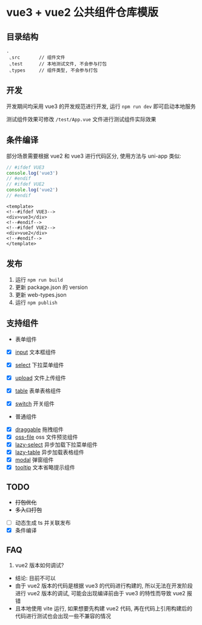 # vue3 + vue2 公共组件仓库模版

## 目录结构
```
.
 ⌞src       // 组件文件
 ⌞test      // 本地测试文件, 不会参与打包
 ⌞types     // 组件类型, 不会参与打包
```


## 开发
开发期间均采用 vue3 的开发规范进行开发, 运行 `npm run dev` 即可启动本地服务

测试组件效果可修改 `/test/App.vue` 文件进行测试组件实际效果

## 条件编译
部分场景需要根据 vue2 和 vue3 进行代码区分, 使用方法与 uni-app 类似: 
```javascript
// #ifdef VUE3
console.log('vue3')
// #endif
// #ifdef VUE2
console.log('vue2')
// #endif
```

```vue
<template>
<!--#ifdef VUE3-->
<div>vue3</div>
<!--#endif-->
<!--#ifdef VUE2-->
<div>vue2</div>
<!--#endif-->
</template>
```

## 发布
1. 运行 `npm run build`
2. 更新 package.json 的 version
3. 更新 web-types.json
4. 运行 `npm publish`

## 支持组件

- 表单组件

- [x] [input](./src/components/form/input/README.md) 文本框组件
- [x] [select](./src/components/form/select/README.md) 下拉菜单组件
- [x] [upload](./src/components/form/upload/README.md) 文件上传组件
- [x] [table](./src/components/form/table/README.md) 表单表格组件
- [x] [switch](./src/components/form/switch/README.md) 开关组件


- 普通组件

- [x] [draggable](./src/components/draggable/README.md) 拖拽组件
- [x] [oss-file](./src/components/form/upload/components/oss-file/README.md) oss 文件预览组件
- [x] [lazy-select](./src/components/lazy-select/README.md) 异步加载下拉菜单组件
- [x] [lazy-table](./src/components/lazy-table/README.md) 异步加载表格组件
- [x] [modal](./src/components/modal/README.md) 弹窗组件
- [x] [tooltip](./src/components/tooltip/README.md) 文本省略提示组件

## TODO
- ~~打包优化~~
- ~~多入口打包~~
- [ ] 动态生成 ts 并关联发布
- [x] 条件编译

## FAQ
1. vue2 版本如何调试?
- 结论: 目前不可以
- 由于 vue2 版本的代码是根据 vue3 的代码进行构建的, 所以无法在开发阶段进行 vue2 版本的调试, 可能会出现编译前由于 vue3 的特性而导致 vue2 报错
- 且本地使用 vite 运行, 如果想要先构建 vue2 代码, 再在代码上引用构建后的代码进行测试也会出现一些不兼容的情况


